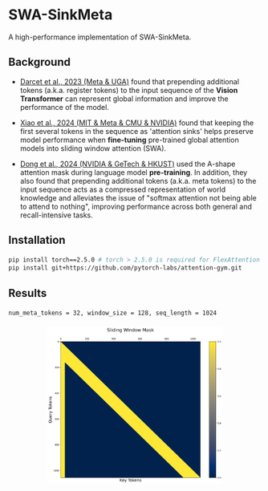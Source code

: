 # SWA-SinkMeta

A high-performance implementation of SWA-SinkMeta.

## Background
- [Darcet et al., 2023 (Meta & UGA)](https://arxiv.org/pdf/2309.16588) found that prepending additional tokens (a.k.a. register tokens) to the input sequence of the **Vision Transformer** can represent global information and improve the performance of the model.

- [Xiao et al., 2024 (MIT & Meta & CMU & NVIDIA)](https://arxiv.org/pdf/2309.17453) 
found that keeping the first several tokens in the sequence as 'attention sinks' helps preserve model performance when **fine-tuning** pre-trained global attention models into sliding window attention (SWA).

- [Dong et al., 2024 (NVIDIA & GeTech & HKUST)](https://arxiv.org/pdf/2411.13676) used the A-shape attention mask during language model **pre-training**. In addition, they also found that prepending additional tokens (a.k.a. meta tokens) to the input sequence acts as a compressed representation of world knowledge and alleviates the
issue of "softmax attention not being able to attend to nothing", improving performance across both general and recall-intensive tasks.

## Installation
```bash
pip install torch==2.5.0 # torch > 2.5.0 is required for FlexAttention
pip install git+https://github.com/pytorch-labs/attention-gym.git
```

## Results

`num_meta_tokens = 32, window_size = 128, seq_length = 1024`

<figure style="text-align: center; margin: 20px auto;">
  <img src="figs/sliding_window_meta_mask.png" alt="sliding_window_meta_mask" width="350" style="display: block; margin: 0 auto; max-width: 100%;">
  <figcaption style="color: #666; font-size: 0.9em; margin-top: 10px;"></figcaption>
</figure>